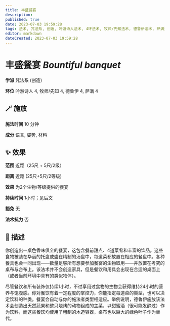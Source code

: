 ```yaml
---
title: 丰盛餐宴
description: 
published: true
date: 2023-07-03 19:59:28
tags: 法术, 咒法系, 创造, 吟游诗人法术, 4环法术, 牧师/先知法术, 德鲁伊法术, 萨满法术
editor: markdown
dateCreated: 2023-07-03 19:59:28
---
```


# **丰盛餐宴** *Bountiful banquet*

**学派** 咒法系 (创造) 

**环位** 吟游诗人 4, 牧师/先知 4, 德鲁伊 4, 萨满 4

## 🪄 施放

**施法时间** 10 分钟

**成分** 语言, 姿势, 材料

## ✨ 效果  

**范围** 近距（25尺 + 5尺/2级）

**距离** 近距 (25尺+5尺/2等级) 

**效果** 为2个生物/等级提供的餐宴 

**持续时间** 1小时；见后文 

**豁免** 无

**法术抗力** 否

## 📖 描述

你创造出一桌色香味俱全的餐宴，这包含餐前甜点、4道菜肴和丰富的饮品。这些食物被装在华丽的托盘或盛在精制的汤盘中，每道菜都放置在相应的餐盘中。各种餐具也会一同出现——数量足够所有想要参加餐宴的生物取用——并放置在考究的桌布与台布上。该法术并不会创造家具，但是餐饮和用具会出现在合适的桌面上（或者当前环境中具有的类似物体）。

尽管餐饮和所有装饰仅持续1小时，不过享用过食物的生物会获得维持24小时的营养与饱腹感。你对餐饮有着一定程度的掌控力，你能指定每道菜的类型，也可以决定饮料的种类。餐宴会自动与你的施法者类型相适应。举例说明，德鲁伊施放该法术会创造出天然蔬果和整只烧烤的动物组成的主菜，以甜蜜酒（很可能发酵过）作为饮料，而这些餐饮均使用了粗制的木造容器，桌布也以巨大的绿色叶子作为替代。
    
